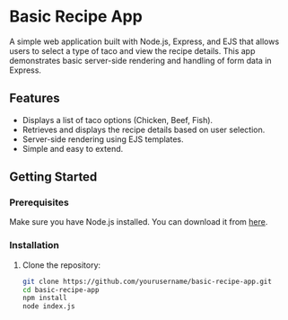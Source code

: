 # Basic Recipe App

A simple web application built with Node.js, Express, and EJS that allows users to select a type of taco and view the recipe details. This app demonstrates basic server-side rendering and handling of form data in Express.

## Features

- Displays a list of taco options (Chicken, Beef, Fish).
- Retrieves and displays the recipe details based on user selection.
- Server-side rendering using EJS templates.
- Simple and easy to extend.

## Getting Started

### Prerequisites

Make sure you have Node.js installed. You can download it from [here](https://nodejs.org/).

### Installation

1. Clone the repository:

   ```bash
   git clone https://github.com/yourusername/basic-recipe-app.git
   cd basic-recipe-app
   npm install
   node index.js


